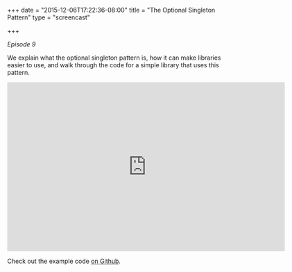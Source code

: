 +++
date = "2015-12-06T17:22:36-08:00"
title = "The Optional Singleton Pattern"
type = "screencast"

+++

_Episode 9_

We explain what the optional singleton pattern is, how it can make libraries easier to use, and walk through the code for a simple library that uses this pattern.
<!--more-->

<iframe
  class="ytplayer"
  type="text/html"
  width="640"
  height="390"
  src="http://www.youtube.com/embed/kZ1YwEH-OdQ?autoplay=0&origin=http://example.com"
  frameborder="0"
></iframe>

Check out the example code [on Github](https://github.com/arschles/go-in-5-minutes/tree/master/episode9).
